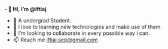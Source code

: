 **- 👋 Hi, I’m @iftiaj**
- 👀 A undergrad Student.
- 🌱 I love to learning new technologies and make use of them.
- 💞️ I’m looking to collaborate in every possible way i can.
- 📫 Reach me iftiaj.sep@gmail.com 

<!---
iftiaj/iftiaj is a ✨ special ✨ repository because its `README.md` (this file) appears on your GitHub profile.
You can click the Preview link to take a look at your changes.
--->
